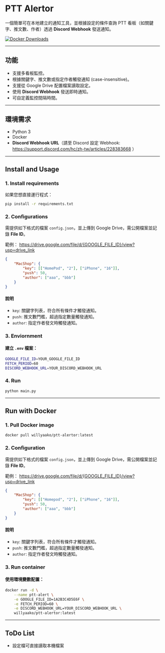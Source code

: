 # PTT Alertor

一個簡單可在本地建立的通知工具，並根據設定的條件查詢 PTT 看板（如關鍵字、推文數、作者）透過 **Discord Webhook** 發送通知。

[![Docker Downloads][Docker-Image]][Docker-Url]

[Docker-Image]: https://img.shields.io/docker/pulls/willyaako/ptt-alertor
[Docker-Url]: https://hub.docker.com/r/willyaako/ptt-alertor

---

## 功能
- 支援多看板監控。
- 根據關鍵字、推文數或指定作者觸發通知 (case-insensitive)。
- 支援從 Google Drive 配置檔案讀取設定。
- 使用 **Discord Webhook** 發送即時通知。
- 可自定義監控間隔時間。

---

## 環境需求
- Python 3
- Docker
- **Discord Webhook URL**（請至 Discord 設定 Webhook: https://support.discord.com/hc/zh-tw/articles/228383668 ）

---

## Install and Usage

### 1. Install requirements

如果您想直接運行程式：

```sh
pip install -r requirements.txt
```

### 2. Configurations

需提供如下格式的檔案 `config.json`，並上傳到 Google Drive，需公開檔案並記錄 **File ID**。

範例：
https://drive.google.com/file/d/{GOOGLE_FILE_ID}/view?usp=drive_link

```json
{
    "MacShop": {
        "key": [["HomePod", "2"], ["iPhone", "16"]],
        "push": 50,
        "author": ["aaa", "bbb"]
    }
}
```

#### 說明
- `key`: 關鍵字列表，符合所有條件才觸發通知。
- `push`: 推文數門檻，超過指定數量觸發通知。
- `author`: 指定作者發文時觸發通知。

### 3. Enviornment

#### 建立 `.env` 檔案：

```sh
GOOGLE_FILE_ID=YOUR_GOOGLE_FILE_ID
FETCH_PERIOD=60
DISCORD_WEBHOOK_URL=YOUR_DISCORD_WEBHOOK_URL
```

### 4. Run

```bash
python main.py
```

---

## Run with Docker

### 1. Pull Docker image

```sh
docker pull willyaako/ptt-alertor:latest
```

### 2. Configuration

需提供如下格式的檔案 `config.json`，並上傳到 Google Drive，需公開檔案並記錄 **File ID**。

範例：
https://drive.google.com/file/d/{GOOGLE_FILE_ID}/view?usp=drive_link

```json
{
    "MacShop": {
        "key": [["Homepod", "2"], ["iPhone", "16"]],
        "push": 50,
        "author": ["aaa", "bbb"]
    }
}
```

#### 說明
- `key`: 關鍵字列表，符合所有條件才觸發通知。
- `push`: 推文數門檻，超過指定數量觸發通知。
- `author`: 指定作者發文時觸發通知。

### 3. Run container

#### 使用環境變數配置：

```sh
docker run -d \
    --name ptt-alert \
    -e GOOGLE_FILE_ID=1A2B3C4D5E6F \
    -e FETCH_PERIOD=60 \
    -e DISCORD_WEBHOOK_URL=YOUR_DISCORD_WEBHOOK_URL \
    willyaako/ptt-alertor:latest
```

---

## ToDo List
- 設定檔可直接讀取本機檔案

